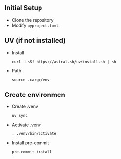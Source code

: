 

## Initial Setup
- Clone the repository
- Modify `pyproject.toml`.

## UV (if not installed)
- Install
    ```
    curl -LsSf https://astral.sh/uv/install.sh | sh
    ```
- Path
    ```
    source .cargo/env
    ```

## Create environmen
- Create .venv
    ```
    uv sync
    ```
- Activate .venv
    ```
    . .venv/bin/activate
    ```
- Install pre-commit
    ```
    pre-commit install
    ```